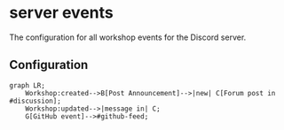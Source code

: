 # server events

The configuration for all workshop events for the Discord server.

## Configuration

```mermaid
graph LR;
    Workshop:created-->B[Post Announcement]-->|new| C[Forum post in #discussion];
    Workshop:updated-->|message in| C;
    G[GitHub event]-->#github-feed;
```
